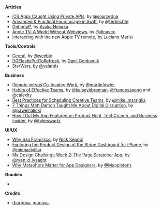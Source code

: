 **Articles**

* [iOS Apps Caught Using Private APIs](https://sourcedna.com/blog/20151018/ios-apps-using-private-apis.html), by [@sourcedna](https://twitter.com/sourcedna)
* [Advanced & Practical Enum usage in Swift](http://appventure.me/2015/10/17/advanced-practical-enum-examples/), by [@terhechte](https://twitter.com/terhechte)
* [Optional?](http://swift.ayaka.me/posts/2015/10/5/optional), by [Ayaka Nonaka](https://twitter.com/ayanonagon)
* [Apple TV: A World Without Webviews](https://medium.com/bpxl-craft/apple-tv-a-world-without-webkit-5c428a64a6dd), by [@dlpasco](https://twitter.com/dlpasco)
* [Interacting with the new Apple TV remote](http://www.marisibrothers.com/2015/10/interacting-with-new-apple-tv-remote.html), by [Luciano Marisi](http://www.twitter.com/lucianomarisi)

**Tools/Controls**

* [Cereal](https://github.com/Weebly/Cereal), by [@weebly](https://twitter.com/weebly)
* [DGElasticPullToRefresh](https://github.com/gontovnik/DGElasticPullToRefresh), by [Danil Gontovnik](https://github.com/gontovnik)
* [StarWars](https://yalantis.com/blog/uidynamics-uikit-or-opengl-3-types-of-ios-animations-for-the-star-wars/), by [@yalantis](https://twitter.com/yalantis)

**Business**

* [Remote versus Co-located Work](http://martinfowler.com/articles/remote-or-co-located.html), by [@martinfowler](https://twitter.com/martinfowler)
* [Habits of Effective Teams](http://blog.carbonfive.com/2015/10/20/habits-of-effective-teams/), by [@kelseybbrennan](https://twitter.com/kelseybbrennan), [@francessoong](https://twitter.com/francessoong) and [@calexity](https://twitter.com/calexity)
* [Best Practices for Scheduling Creative Teams](http://spin.atomicobject.com/2015/10/20/scheduling-creative-teams/), by [@mike_marsiglia](https://twitter.com/mike_marsiglia)
* [7 Things Matt Damon Taught Me About Digital Disruption](http://macoscope.com/blog/7-things-matt-damon-taught-me-about-digital-disruption/), by [@pawelhalicki](https://twitter.com/pawelhalicki)
* [How I Got My App Featured on Product Hunt, TechCrunch, and Business Insider](https://medium.com/@ga/when-bar-roulette-went-from-0-to-featured-on-product-hunt-techcrunch-and-business-insider-7f2865a68674#.cpquhwnby), by [@tylerswartz](https://twitter.com/tylerswartz)

**UI/UX**

* [Why San Francisco](http://martiancraft.com/blog/2015/10/why-san-francisco/), by [Nick Keppol](https://twitter.com/nkeppol)
* [Exploring the Product Design of the Stripe Dashboard for iPhone](https://medium.com/swlh/exploring-the-product-design-of-the-stripe-dashboard-for-iphone-e54e14f3d87e#.ghx105nze), by [@michaelvillar](https://twitter.com/michaelvillar)
* [My Design Challenge Week 2: The Page Scratcher App](https://medium.com/@ryan_d_lysaght/my-design-challenge-week-2-the-page-scratcher-app-ebf61985d586#.w5yvnsnab), by [@ryan_d_lysaght](https://twitter.com/ryan_d_lysaght)
* [Why Metaphors Matter for App Designers](https://medium.com/strv-design/why-metaphors-matter-for-app-designers-2fb477854f66#.4w8fg8n88), by [@Mappletons](https://twitter.com/Mappletons)


**Goodies**

* 


**Credits**

* [rbarbosa](https://github.com/rbarbosa), [mariusc](https://github.com/mariusc),
